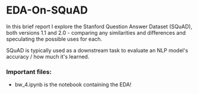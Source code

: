 # EDA-On-SQuAD

In this brief report I explore the Stanford Question Answer Dataset (SQuAD), both versions 1.1 and 2.0 - comparing any similarities and differences and speculating the possible uses for each. 

SQuAD is typically used as a downstream task to evaluate an NLP model's accuracy / how much it's learned. 

### Important files: 
* bw_4.ipynb is the notebook containing the EDA! 
